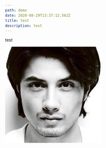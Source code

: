 ```yaml
---
path: demo
date: 2020-08-29T13:37:12.562Z
title: test
description: test
---
```

test

![test](../assets/654311ef-f4f0-432c-ae7e-68e1f2c22e01.jpeg "test")